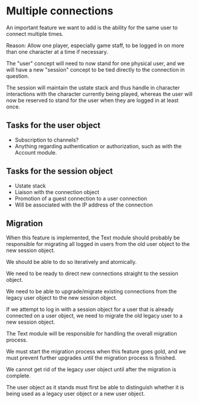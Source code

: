 # Multiple connections

An important feature we want to add is the ability for the same user to
connect multiple times.

Reason: Allow one player, especially game staff, to be logged in on more
than one character at a time if necessary.

The "user" concept will need to now stand for one physical user, and we
will have a new "session" concept to be tied directly to the connection
in question.

The session will maintain the ustate stack and thus handle in character
interactions with the character currently being played, whereas the user
will now be reserved to stand for the user when they are logged in at least once.

## Tasks for the user object

* Subscription to channels?
* Anything regarding authentication or authorization, such as with the Account module.

## Tasks for the session object

* Ustate stack
* Liaison with the connection object
* Promotion of a guest connection to a user connection
* Will be associated with the IP address of the connection

## Migration

When this feature is implemented, the Text module should probably be
responsible for migrating all logged in users from the old user object to
the new session object.

We should be able to do so iteratively and atomically.

We need to be ready to direct new connections straight to the session
object.

We need to be able to upgrade/migrate existing connections from the
legacy user object to the new session object.

If we attempt to log in with a session object for a user that is already
connected on a user object, we need to migrate the old legacy user to a
new session object.

The Text module will be responsible for handling the overall migration
process.

We must start the migration process when this feature goes gold, and we
must prevent further upgrades until the migration process is finished.

We cannot get rid of the legacy user object until after the migration is
complete.

The user object as it stands must first be able to distinguish whether it
is being used as a legacy user object or a new user object.

